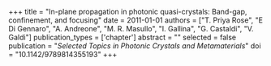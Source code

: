 +++
title = "In-plane propagation in photonic quasi-crystals: Band-gap, confinement, and focusing"
date = 2011-01-01
authors = ["T. Priya Rose", "E Di Gennaro", "A. Andreone", "M. R. Masullo", "I. Gallina", "G. Castaldi", "V. Galdi"]
publication_types = ['chapter']
abstract = ""
selected = false
publication = "*Selected Topics in Photonic Crystals and Metamaterials*"
doi = "10.1142/9789814355193"
+++


